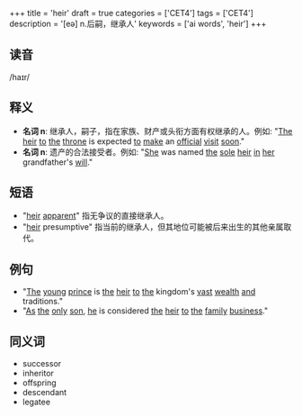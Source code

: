 +++
title = 'heir'
draft = true
categories = ['CET4']
tags = ['CET4']
description = '[eə] n.后嗣，继承人'
keywords = ['ai words', 'heir']
+++

## 读音
/haɪr/

## 释义
- **名词 n**: 继承人，嗣子，指在家族、财产或头衔方面有权继承的人。例如: "[The](/post/the/) [heir](/post/heir/) [to](/post/to/) [the](/post/the/) [throne](/post/throne/) is expected [to](/post/to/) [make](/post/make/) an [official](/post/official/) [visit](/post/visit/) [soon](/post/soon/)."
- **名词 n**: 遗产的合法接受者。例如: "[She](/post/she/) was named [the](/post/the/) [sole](/post/sole/) [heir](/post/heir/) [in](/post/in/) [her](/post/her/) grandfather's [will](/post/will/)."

## 短语
- "[heir](/post/heir/) [apparent](/post/apparent/)" 指无争议的直接继承人。
- "[heir](/post/heir/) presumptive" 指当前的继承人，但其地位可能被后来出生的其他亲属取代。

## 例句
- "[The](/post/the/) [young](/post/young/) [prince](/post/prince/) is [the](/post/the/) [heir](/post/heir/) [to](/post/to/) [the](/post/the/) kingdom's [vast](/post/vast/) [wealth](/post/wealth/) [and](/post/and/) traditions."
- "[As](/post/as/) [the](/post/the/) [only](/post/only/) [son](/post/son/), [he](/post/he/) is considered [the](/post/the/) [heir](/post/heir/) [to](/post/to/) [the](/post/the/) [family](/post/family/) [business](/post/business/)."

## 同义词
- successor
- inheritor
- offspring
- descendant
- legatee
